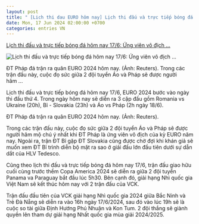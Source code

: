 ```yaml
---
layout: post
title: " [Lich thi dau EURO hôm nay] Lịch thi đấu và trực tiếp bóng đá hôm nay 17/6: Ứng viên vô địch ..."
date: Mon, 17 Jun 2024 02:00:00 +0700
categories: entries VN
---
```

[Lịch thi đấu và trực tiếp bóng đá hôm nay 17/6: Ứng viên vô địch ...](https://vov.vn/the-thao/lich-thi-dau-va-truc-tiep-bong-da-hom-nay-176-ung-vien-vo-dich-euro-ra-san-post1101928.vov)

![Lịch thi đấu và trực tiếp bóng đá hôm nay 17/6: Ứng viên vô địch ...](https://vov-media.emitech.vn/sites/default/files/styles/og_image/public/2024-06/fra1_0.jpg?v=1718579625)

ĐT Pháp đá trận ra quân EURO 2024 hôm nay. (Ảnh: Reuters). Trong các trận đấu này, cuộc đọ sức giữa 2 đội tuyển Áo và Pháp sẽ được người hâm ...

Lịch thi đấu và trực tiếp bóng đá hôm nay 17/6, EURO 2024 bước vào ngày thi đấu thứ 4. Trong ngày hôm nay sẽ diễn ra 3 cặp đấu gồm Romania vs Ukraine (20h), Bỉ - Slovakia (23h) và Áo vs Pháp (2h ngày 18/6).

ĐT Pháp đá trận ra quân EURO 2024 hôm nay. (Ảnh: Reuters).

Trong các trận đấu này, cuộc đọ sức giữa 2 đội tuyển Áo và Pháp sẽ được người hâm mộ chú ý nhất khi ĐT Pháp là ứng viên vô địch của kỳ EURO năm nay. Ngoài ra, trận ĐT Bỉ gặp ĐT Slovakia cũng được chờ đợi khi khán giả sẽ muốn xem ĐT Bỉ trình diễn bộ mặt ra sao ở giải đấu lớn đầu tiên dưới sự dẫn dắt của HLV Tedesco.

Cũng theo lịch thi đấu và trực tiếp bóng đá hôm nay 17/6, trận đấu giao hữu cuối cùng trước thềm Copa America 2024 sẽ diễn ra giữa 2 đội tuyển Panama va Paraguay bắt đầu lúc 5h30. Bên cạnh đó, giải hạng Nhì quốc gia Việt Nam sẽ kết thúc hôm nay với 2 trận đấu của VCK.

Trận đấu đầu tiên của VCK giải hạng Nhì quốc gia 2024 giữa Bắc Ninh và Trẻ Đà Nẵng sẽ diễn ra vào 16h ngày 17/6/2024, sau đó vào lúc 19h sẽ là cuộc so tài giữa Định Hướng Phú Nhuận và Kon Tum. 2 đội thắng sẽ giành quyền lên tham dự giải hạng Nhất quốc gia mùa giải 2024/2025.

